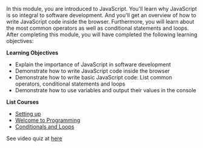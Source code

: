 In this module, you are introduced to JavaScript. You'll learn why JavaScript is so integral to software development. And you'll get an overview of how to write JavaScript code inside the browser. Furthermore, you will learn about the most common operators as well as conditional statements and loops. After completing this module, you will have completed the following learning objectives:

**Learning Objectives**

- Explain the importance of JavaScript in software development
- Demonstrate how to write JavaScript code inside the browser
- Demonstrate how to write basic JavaScript code: List common operators, conditional statements and loops
- Demonstrate how to use variables and output their values in the console

**List Courses**

- [Setting up](01_setting-up/README.md)
- [Welcome to Programming](02_welcome-to-programming/README.md)
- [Conditionals and Loops](03_conditionals-and-loops/README.md)

See video quiz at [here](quiz_video.md)